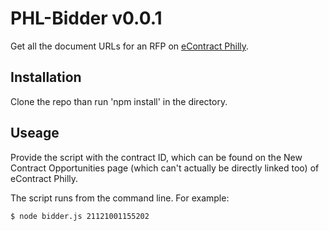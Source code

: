 # PHL-Bidder v0.0.1

Get all the document URLs for an RFP on [eContract Philly](https://secure.phila.gov/eContract/). 

## Installation

Clone the repo than run 'npm install' in the directory.

## Useage

Provide the script with the contract ID, which can be found on the New Contract Opportunities page (which can't actually be directly linked too) of eContract Philly. 

The script runs from the command line. For example: 

    $ node bidder.js 21121001155202